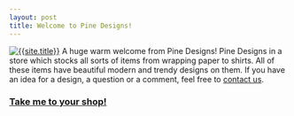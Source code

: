 ```yaml
---
layout: post
title: Welcome to Pine Designs!
---
```

[![{{site.title}}][banner]][store]
A huge warm welcome from Pine Designs! Pine Designs in a store which stocks all sorts of items from wrapping paper to shirts. All of these items have  beautiful modern and trendy designs on them. If you have an idea for a design, a question or a comment, feel free to [contact us][contact].
### [Take me to your shop!][store]

[banner]: {{site.img.banner}}
[store]: {{site.outlink}}{{site.zazzle.store}}
[contact]: {{site.contact.page}}